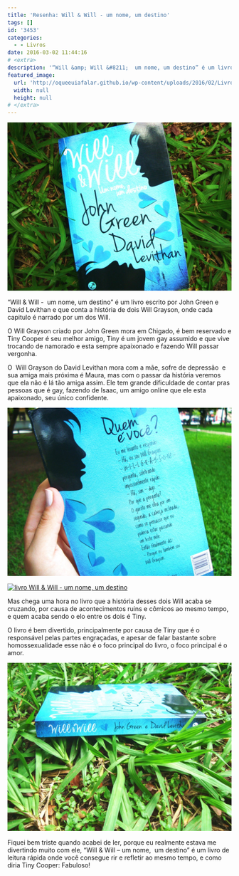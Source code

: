 ```yaml
---
title: 'Resenha: Will & Will - um nome, um destino'
tags: []
id: '3453'
categories:
  - - Livros
date: 2016-03-02 11:44:16
# <extra>
description: '“Will &amp; Will &#8211;  um nome, um destino” é um livro escrito por John Green e David Levithan e que conta a história de dois Will Grayson, onde cada capitulo é narrado por um dos Will. O Will Grayson criado por John Green mora em Chigado, é bem reservado e Tiny Cooper é seu melhor amigo, Tiny é um jovem gay assumido e que vive trocando de namorado e esta sempre apaixonado e fazendo Will passar vergonha. O  Will Grayson do David Levithan mora com a mãe, sofre de depressão  e sua amiga mais próxima é Maura, mas com o passar da história veremos que ela não é lá tão amiga assim. Ele tem grande dificuldade de contar pras pessoas que é gay, fazendo de Isaac, um amigo online que ele esta apaixonado, seu único confidente. &nbsp; Mas chega uma &hellip;'
featured_image: 
  url: 'http://oqueeuiafalar.github.io/wp-content/uploads/2016/02/Livro-will-e-will-um-nome-um-destino-1024x768.jpg'
  width: null
  height: null
# </extra>
---
```


[![capa do livro Will & Will - um nome, um destino](/wp-content/uploads/2016/02/Livro-will-e-will-um-nome-um-destino-1024x768.jpg)](/wp-content/uploads/2016/02/Livro-will-e-will-um-nome-um-destino.jpg)

“Will & Will -  um nome, um destino” é um livro escrito por John Green e David Levithan e que conta a história de dois Will Grayson, onde cada capitulo é narrado por um dos Will.

O Will Grayson criado por John Green mora em Chigado, é bem reservado e Tiny Cooper é seu melhor amigo, Tiny é um jovem gay assumido e que vive trocando de namorado e esta sempre apaixonado e fazendo Will passar vergonha.

O  Will Grayson do David Levithan mora com a mãe, sofre de depressão  e sua amiga mais próxima é Maura, mas com o passar da história veremos que ela não é lá tão amiga assim. Ele tem grande dificuldade de contar pras pessoas que é gay, fazendo de Isaac, um amigo online que ele esta apaixonado, seu único confidente.

[![livro Will e Will - um nome, um destino - contra-capa](/wp-content/uploads/2016/02/contra-capa-Will-Will-um-nome-um-destino-1024x768.jpg)](/wp-content/uploads/2016/02/contra-capa-Will-Will-um-nome-um-destino.jpg)

[![livro Will & Will - um nome, um destino](/wp-content/uploads/2016/02/páginas-do-livro-Will-Will-1024x768.jpg)](/wp-content/uploads/2016/02/páginas-do-livro-Will-Will.jpg)

Mas chega uma hora no livro que a história desses dois Will acaba se cruzando, por causa de acontecimentos ruins e cômicos ao mesmo tempo, e quem acaba sendo o elo entre os dois é Tiny.

O livro é bem divertido, principalmente por causa de Tiny que é o responsável pelas partes engraçadas, e apesar de falar bastante sobre homossexualidade esse não é o foco principal do livro, o foco principal é o amor.

[![Lombada do livro - will e will - um nome, um destino](/wp-content/uploads/2016/02/lombada-Will-e-will-1024x768.jpg)](/wp-content/uploads/2016/02/lombada-Will-e-will.jpg)

Fiquei bem triste quando acabei de ler, porque eu realmente estava me divertindo muito com ele, “Will & Will – um nome,  um destino” é um livro de leitura rápida onde você consegue rir e refletir ao mesmo tempo, e como diria Tiny Cooper: Fabuloso!
